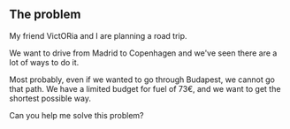 ## The problem
My friend VictORia and I are planning a road trip.

We want to drive from Madrid to Copenhagen and we've seen there are a lot of ways to do it.

Most probably, even if we wanted to go through Budapest, we cannot go that path. We have a limited budget for fuel of 73€, and we want to get the shortest possible way.

Can you help me solve this problem?

